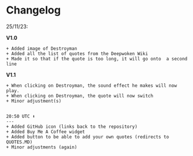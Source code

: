 # Changelog

25/11/23: 

**V1.0**

    + Added image of Destroyman
    + Added all the list of quotes from the Deepwoken Wiki
    + Made it so that if the quote is too long, it will go onto  a second line

**V1.1**

    + When clicking on Destroyman, the sound effect he makes will now play.
    + When clicking on Destroyman, the quote will now switch
    + Minor adjustment(s)
    
    
    20:50 UTC ⬇
    ---
    + Added GitHub icon (links back to the repository)
    + Added Buy Me A Coffee widget
    + Added button to be able to add your own quotes (redirects to QUOTES.MD)
    + Minor adjustments (again)

